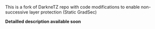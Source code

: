 This is a fork of DarkneTZ repo with code modifications to enable non-successive layer protection (Static GradSec)

**Detailled description available soon**
